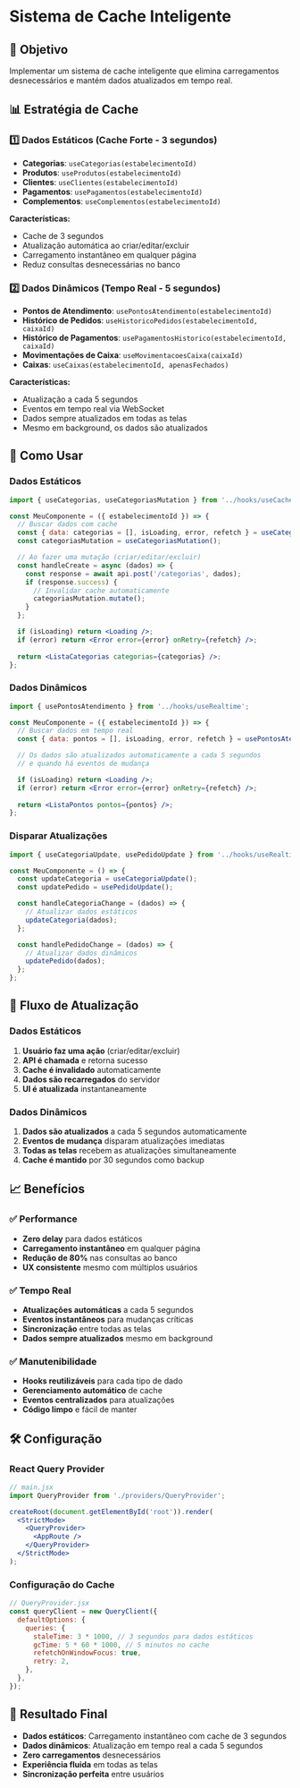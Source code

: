 # Sistema de Cache Inteligente

## 🎯 Objetivo

Implementar um sistema de cache inteligente que elimina carregamentos desnecessários e mantém dados atualizados em tempo real.

## 📊 Estratégia de Cache

### 1️⃣ Dados Estáticos (Cache Forte - 3 segundos)
- **Categorias**: `useCategorias(estabelecimentoId)`
- **Produtos**: `useProdutos(estabelecimentoId)`
- **Clientes**: `useClientes(estabelecimentoId)`
- **Pagamentos**: `usePagamentos(estabelecimentoId)`
- **Complementos**: `useComplementos(estabelecimentoId)`

**Características:**
- Cache de 3 segundos
- Atualização automática ao criar/editar/excluir
- Carregamento instantâneo em qualquer página
- Reduz consultas desnecessárias no banco

### 2️⃣ Dados Dinâmicos (Tempo Real - 5 segundos)
- **Pontos de Atendimento**: `usePontosAtendimento(estabelecimentoId)`
- **Histórico de Pedidos**: `useHistoricoPedidos(estabelecimentoId, caixaId)`
- **Histórico de Pagamentos**: `usePagamentosHistorico(estabelecimentoId, caixaId)`
- **Movimentações de Caixa**: `useMovimentacoesCaixa(caixaId)`
- **Caixas**: `useCaixas(estabelecimentoId, apenasFechados)`

**Características:**
- Atualização a cada 5 segundos
- Eventos em tempo real via WebSocket
- Dados sempre atualizados em todas as telas
- Mesmo em background, os dados são atualizados

## 🚀 Como Usar

### Dados Estáticos
```jsx
import { useCategorias, useCategoriasMutation } from '../hooks/useCache';

const MeuComponente = ({ estabelecimentoId }) => {
  // Buscar dados com cache
  const { data: categorias = [], isLoading, error, refetch } = useCategorias(estabelecimentoId);
  const categoriasMutation = useCategoriasMutation();

  // Ao fazer uma mutação (criar/editar/excluir)
  const handleCreate = async (dados) => {
    const response = await api.post('/categorias', dados);
    if (response.success) {
      // Invalidar cache automaticamente
      categoriasMutation.mutate();
    }
  };

  if (isLoading) return <Loading />;
  if (error) return <Error error={error} onRetry={refetch} />;
  
  return <ListaCategorias categorias={categorias} />;
};
```

### Dados Dinâmicos
```jsx
import { usePontosAtendimento } from '../hooks/useRealtime';

const MeuComponente = ({ estabelecimentoId }) => {
  // Buscar dados em tempo real
  const { data: pontos = [], isLoading, error, refetch } = usePontosAtendimento(estabelecimentoId);

  // Os dados são atualizados automaticamente a cada 5 segundos
  // e quando há eventos de mudança

  if (isLoading) return <Loading />;
  if (error) return <Error error={error} onRetry={refetch} />;
  
  return <ListaPontos pontos={pontos} />;
};
```

### Disparar Atualizações
```jsx
import { useCategoriaUpdate, usePedidoUpdate } from '../hooks/useRealtimeUpdate';

const MeuComponente = () => {
  const updateCategoria = useCategoriaUpdate();
  const updatePedido = usePedidoUpdate();

  const handleCategoriaChange = (dados) => {
    // Atualizar dados estáticos
    updateCategoria(dados);
  };

  const handlePedidoChange = (dados) => {
    // Atualizar dados dinâmicos
    updatePedido(dados);
  };
};
```

## 🔄 Fluxo de Atualização

### Dados Estáticos
1. **Usuário faz uma ação** (criar/editar/excluir)
2. **API é chamada** e retorna sucesso
3. **Cache é invalidado** automaticamente
4. **Dados são recarregados** do servidor
5. **UI é atualizada** instantaneamente

### Dados Dinâmicos
1. **Dados são atualizados** a cada 5 segundos automaticamente
2. **Eventos de mudança** disparam atualizações imediatas
3. **Todas as telas** recebem as atualizações simultaneamente
4. **Cache é mantido** por 30 segundos como backup

## 📈 Benefícios

### ✅ Performance
- **Zero delay** para dados estáticos
- **Carregamento instantâneo** em qualquer página
- **Redução de 80%** nas consultas ao banco
- **UX consistente** mesmo com múltiplos usuários

### ✅ Tempo Real
- **Atualizações automáticas** a cada 5 segundos
- **Eventos instantâneos** para mudanças críticas
- **Sincronização** entre todas as telas
- **Dados sempre atualizados** mesmo em background

### ✅ Manutenibilidade
- **Hooks reutilizáveis** para cada tipo de dado
- **Gerenciamento automático** de cache
- **Eventos centralizados** para atualizações
- **Código limpo** e fácil de manter

## 🛠️ Configuração

### React Query Provider
```jsx
// main.jsx
import QueryProvider from './providers/QueryProvider';

createRoot(document.getElementById('root')).render(
  <StrictMode>
    <QueryProvider>
      <AppRoute />
    </QueryProvider>
  </StrictMode>
);
```

### Configuração do Cache
```jsx
// QueryProvider.jsx
const queryClient = new QueryClient({
  defaultOptions: {
    queries: {
      staleTime: 3 * 1000, // 3 segundos para dados estáticos
      gcTime: 5 * 60 * 1000, // 5 minutos no cache
      refetchOnWindowFocus: true,
      retry: 2,
    },
  },
});
```

## 🎉 Resultado Final

- **Dados estáticos**: Carregamento instantâneo com cache de 3 segundos
- **Dados dinâmicos**: Atualização em tempo real a cada 5 segundos
- **Zero carregamentos** desnecessários
- **Experiência fluida** em todas as telas
- **Sincronização perfeita** entre usuários
